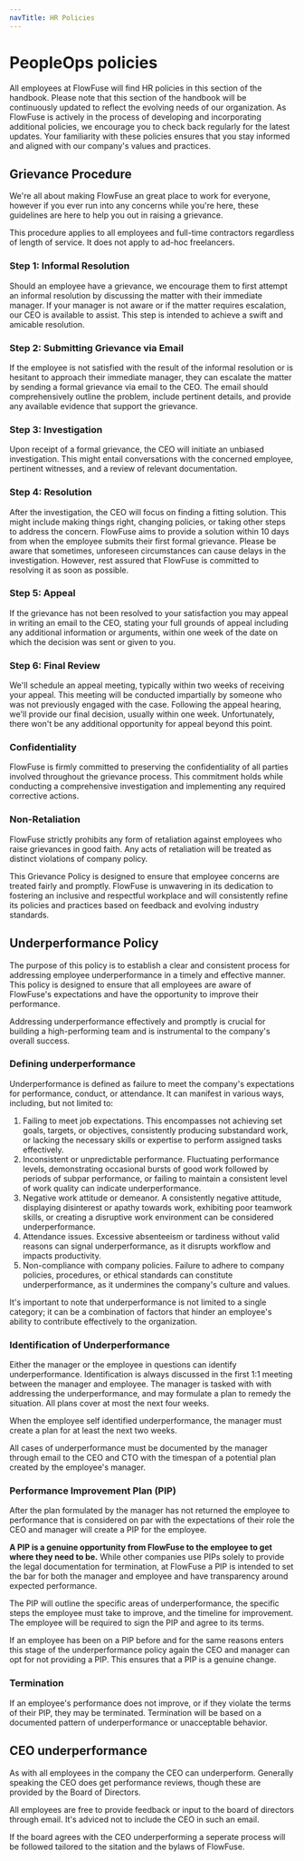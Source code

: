 ```yaml
---
navTitle: HR Policies
---
```


# PeopleOps policies

All employees at FlowFuse will find HR policies in this section of the handbook. Please note that this section of the handbook will be continuously updated to reflect the evolving needs of our organization. As FlowFuse is actively in the process of developing and incorporating additional policies, we encourage you to check back regularly for the latest updates. Your familiarity with these policies ensures that you stay informed and aligned with our company's values and practices.

## Grievance Procedure

We're all about making FlowFuse an great place to work for everyone, however if you ever run into any concerns while you're here, these guidelines are here to help you out in raising a grievance. 

This procedure applies to all employees and full-time contractors regardless of length of service. It does not apply to ad-hoc freelancers.

### Step 1: Informal Resolution

Should an employee have a grievance, we encourage them to first attempt an informal resolution by discussing the matter with their immediate manager. If your manager is not aware or if the matter requires escalation, our CEO is available to assist. This step is intended to achieve a swift and amicable resolution.

### Step 2: Submitting Grievance via Email

If the employee is not satisfied with the result of the informal resolution or is hesitant to approach their immediate manager, they can escalate the matter by sending a formal grievance via email to the CEO. The email should comprehensively outline the problem, include pertinent details, and provide any available evidence that support the grievance.

### Step 3: Investigation

Upon receipt of a formal grievance, the CEO will initiate an unbiased investigation. This might entail conversations with the concerned employee, pertinent witnesses, and a review of relevant documentation.

### Step 4: Resolution

After the investigation, the CEO will focus on finding a fitting solution. This might include making things right, changing policies, or taking other steps to address the concern. FlowFuse aims to provide a solution within 10 days from when the employee submits their first formal grievance. Please be aware that sometimes, unforeseen circumstances can cause delays in the investigation. However, rest assured that FlowFuse is committed to resolving it as soon as possible.

### Step 5: Appeal

If the grievance has not been resolved to your satisfaction you may appeal in
writing an email to the CEO, stating your full grounds of appeal including any
additional information or arguments, within one week of the date on which the
decision was sent or given to you.

### Step 6: Final Review

We'll schedule an appeal meeting, typically within two weeks of receiving your appeal. This meeting will be conducted impartially by someone who was not previously engaged with the case. Following the appeal hearing, we'll provide our final decision, usually within one week. Unfortunately, there won't be any additional opportunity for appeal beyond this point.

### Confidentiality

FlowFuse is firmly committed to preserving the confidentiality of all parties involved throughout the grievance process. This commitment holds while conducting a comprehensive investigation and implementing any required corrective actions.

### Non-Retaliation

FlowFuse strictly prohibits any form of retaliation against employees who raise grievances in good faith. Any acts of retaliation will be treated as distinct violations of company policy.

This Grievance Policy is designed to ensure that employee concerns are treated fairly and promptly. FlowFuse is unwavering in its dedication to fostering an inclusive and respectful workplace and will consistently refine its policies and practices based on feedback and evolving industry standards.

## Underperformance Policy

The purpose of this policy is to establish a clear and consistent process for
addressing employee underperformance in a timely and effective manner. This
policy is designed to ensure that all employees are aware of FlowFuse's
expectations and have the opportunity to improve their performance.

Addressing underperformance effectively and promptly is crucial for building
a high-performing team and is instrumental to the company's overall success.

### Defining underperformance

Underperformance is defined as failure to meet the company's expectations for performance, conduct, or attendance. It can manifest in various ways, including, but not limited to:

1. Failing to meet job expectations. This encompasses not achieving set goals,
targets, or objectives, consistently producing substandard work, or lacking the
necessary skills or expertise to perform assigned tasks effectively.
1. Inconsistent or unpredictable performance. Fluctuating performance levels,
demonstrating occasional bursts of good work followed by periods of subpar
performance, or failing to maintain a consistent level of work quality can
indicate underperformance.
1. Negative work attitude or demeanor. A consistently negative attitude,
displaying disinterest or apathy towards work, exhibiting poor teamwork skills,
or creating a disruptive work environment can be considered underperformance.
1. Attendance issues. Excessive absenteeism or tardiness without valid reasons
can signal underperformance, as it disrupts workflow and impacts productivity.
1. Non-compliance with company policies. Failure to adhere to company policies,
procedures, or ethical standards can constitute underperformance, as it
undermines the company's culture and values.

It's important to note that underperformance is not limited to a single category;
it can be a combination of factors that hinder an employee's ability to
contribute effectively to the organization.

### Identification of Underperformance

Either the manager or the employee in questions can identify underperformance.
Identification is always discussed in the first 1:1 meeting between the manager
and employee.
The manager is tasked with with addressing the underperformance, and may
formulate a plan to remedy the situation. All plans cover at most the next
four weeks.

When the employee self identified underperformance, the manager must create a
plan for at least the next two weeks.

All cases of underperformance must be documented by the manager through email to
the CEO and CTO with the timespan of a potential plan created by the employee's
manager.

### Performance Improvement Plan (PIP)

After the plan formulated by the manager has not returned the employee to performance
that is considered on par with the expectations of their role the CEO and manager
will create a PIP for the employee.

**A PIP is a genuine opportunity from FlowFuse to the employee to get where they need to be.** While other companies
use PIPs solely to provide the legal documentation for termination, at FlowFuse a
PIP is intended to set the bar for both the manager and employee and have transparency
around expected performance.

The PIP will outline the specific areas of underperformance, the specific steps
the employee must take to improve, and the timeline for improvement. The employee
will be required to sign the PIP and agree to its terms.

If an employee has been on a PIP before and for the same reasons enters this stage
of the underperformance policy again the CEO and manager can opt for not providing
a PIP. This ensures that a PIP is a genuine change.

### Termination

If an employee's performance does not improve, or if they violate the terms of
their PIP, they may be terminated. Termination will be based on a documented
pattern of underperformance or unacceptable behavior.

## CEO underperformance

As with all employees in the company the CEO can underperform. Generally speaking
the CEO does get performance reviews, though these are provided by the Board of
Directors.

All employees are free to provide feedback or input to the board of directors
through email. It's adviced not to include the CEO in such an email.

If the board agrees with the CEO underperforming a seperate process will be followed
tailored to the sitation and the bylaws of FlowFuse.

